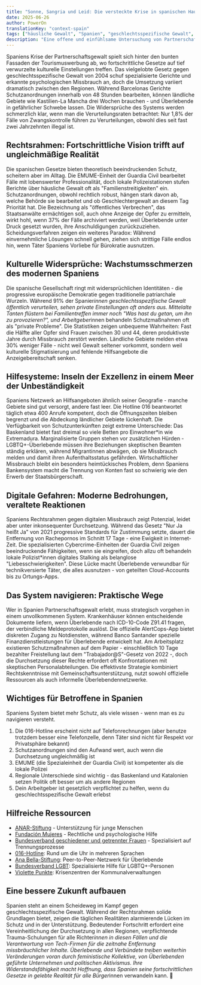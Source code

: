 ```yaml
---
title: "Sonne, Sangria und Leid: Die versteckte Krise in spanischen Haushalten"
date: 2025-06-26
author: PowerOn
translationKey: "context-spain"
tags: ["häusliche Gewalt", "Spanien", "geschlechtsspezifische Gewalt", "gesetzliche Rechte", "Überlebendenunterstützung"]
description: "Eine offene und einfühlsame Untersuchung von Partnerschaftsgewalt in Spanien, die rechtlichen Schutz, kulturelle Herausforderungen und Hilfsangebote mit bedachtem Witz beleuchtet."
---
```


Spaniens Krise der Partnerschaftsgewalt spielt sich hinter den bunten Fassaden der Tourismuswerbung ab, wo fortschrittliche Gesetze auf tief verwurzelte kulturelle Einstellungen treffen. Das vielgelobte Gesetz gegen geschlechtsspezifische Gewalt von 2004 schuf spezialisierte Gerichte und erkannte psychologischen Missbrauch an, doch die Umsetzung variiert dramatisch zwischen den Regionen. Während Barcelonas Gerichte Schutzanordnungen innerhalb von 48 Stunden bearbeiten, können ländliche Gebiete wie Kastilien-La Mancha drei Wochen brauchen - und Überlebende in gefährlicher Schwebe lassen. Die Widersprüche des Systems werden schmerzlich klar, wenn man die Verurteilungsraten betrachtet: Nur 1,8% der Fälle von Zwangskontrolle führen zu Verurteilungen, obwohl dies seit fast zwei Jahrzehnten illegal ist.

## Rechtsrahmen: Fortschrittliche Vision trifft auf ungleichmäßige Realität  

Die spanischen Gesetze bieten theoretisch beeindruckenden Schutz, scheitern aber im Alltag. Die EMUME-Einheit der Guardia Civil bearbeitet Fälle mit lobenswerter Professionalität, doch lokale Polizeistationen stufen Berichte über häusliche Gewalt oft als "Familienstreitigkeiten" ein. Schutzanordnungen, obwohl rechtlich robust, hängen stark davon ab, welche Behörde sie bearbeitet und ob Geschlechtergewalt an diesem Tag Priorität hat. Die Bezeichnung als "öffentliches Verbrechen", das Staatsanwälte ermächtigen soll, auch ohne Anzeige der Opfer zu ermitteln, wirkt hohl, wenn 37% der Fälle archiviert werden, weil Überlebende unter Druck gesetzt wurden, ihre Anschuldigungen zurückzuziehen. Scheidungsverfahren zeigen ein weiteres Paradox: Während einvernehmliche Lösungen schnell gehen, ziehen sich strittige Fälle endlos hin, wenn Täter Spaniens Vorliebe für Bürokratie ausnutzen.

## Kulturelle Widersprüche: Wachstumsschmerzen des modernen Spaniens  

Die spanische Gesellschaft ringt mit widersprüchlichen Identitäten - die progressive europäische Demokratie gegen traditionelle patriarchale Wurzeln. Während 91% der Spanier*innen geschlechtsspezifische Gewalt öffentlich verurteilen, sehen private Einstellungen oft anders aus. Mittelalte Tanten flüstern bei Familientreffen immer noch "Was hast du getan, um ihn zu provozieren?", und Arbeitgeber*innen behandeln Schutzmaßnahmen oft als "private Probleme". Die Statistiken zeigen unbequeme Wahrheiten: Fast die Hälfte aller Opfer sind Frauen zwischen 30 und 44, deren produktivste Jahre durch Missbrauch zerstört werden. Ländliche Gebiete melden etwa 30% weniger Fälle - nicht weil Gewalt seltener vorkommt, sondern weil kulturelle Stigmatisierung und fehlende Hilfsangebote die Anzeigebereitschaft senken.

## Hilfesysteme: Inseln der Exzellenz in einem Meer der Unbeständigkeit  

Spaniens Netzwerk an Hilfsangeboten ähnlich seiner Geografie - manche Gebiete sind gut versorgt, andere fast leer. Die Hotline 016 beantwortet täglich etwa 400 Anrufe kompetent, doch die Öffnungszeiten bleiben begrenzt und die Abdeckung ländlicher Gebiete lückenhaft. Die Verfügbarkeit von Schutzunterkünften zeigt extreme Unterschiede: Das Baskenland bietet fast dreimal so viele Betten pro Einwohner*in wie Extremadura. Marginalisierte Gruppen stehen vor zusätzlichen Hürden - LGBTQ+-Überlebende müssen ihre Beziehungen skeptischen Beamten ständig erklären, während Migrantinnen abwägen, ob sie Missbrauch melden und damit ihren Aufenthaltsstatus gefährden. Wirtschaftlicher Missbrauch bleibt ein besonders heimtückisches Problem, denn Spaniens Bankensystem macht die Trennung von Konten fast so schwierig wie den Erwerb der Staatsbürgerschaft.

## Digitale Gefahren: Moderne Bedrohungen, veraltete Reaktionen  

Spaniens Rechtsrahmen gegen digitalen Missbrauch zeigt Potenzial, leidet aber unter inkonsequenter Durchsetzung. Während das Gesetz "Nur Ja heißt Ja" von 2021 progressive Standards für Zustimmung setzte, dauert die Entfernung von Rachepornos im Schnitt 17 Tage - eine Ewigkeit in Internet-Zeit. Die spezialisierten Cybercrime-Einheiten der Guardia Civil zeigen beeindruckende Fähigkeiten, wenn sie eingreifen, doch allzu oft behandeln lokale Polizist*innen digitales Stalking als belanglose "Liebesschwierigkeiten". Diese Lücke macht Überlebende verwundbar für technikversierte Täter, die alles ausnutzen - von geteilten Cloud-Accounts bis zu Ortungs-Apps.

## Das System navigieren: Praktische Wege  

Wer in Spanien Partnerschaftsgewalt erlebt, muss strategisch vorgehen in einem unvollkommenen System. Krankenhäuser können entscheidende Dokumente liefern, wenn Überlebende nach ICD-10-Code Z91.41 fragen, der verbindliche Meldeprotokolle auslöst. Die offizielle AlertCops-App bietet diskreten Zugang zu Notdiensten, während Banco Santander spezielle Finanzdienstleistungen für Überlebende entwickelt hat. Am Arbeitsplatz existieren Schutzmaßnahmen auf dem Papier - einschließlich 10 Tage bezahlter Freistellung laut dem "Trabajador@S"-Gesetz von 2022 -, doch die Durchsetzung dieser Rechte erfordert oft Konfrontationen mit skeptischen Personalabteilungen. Die effektivste Strategie kombiniert Rechtskenntnisse mit Gemeinschaftsunterstützung, nutzt sowohl offizielle Ressourcen als auch informelle Überlebendennetzwerke.

## Wichtiges für Betroffene in Spanien

Spaniens System bietet mehr Schutz, als viele wissen - wenn man es zu navigieren versteht.

1. Die 016-Hotline erscheint nicht auf Telefonrechnungen (aber benutze trotzdem besser eine Telefonzelle, denn Täter sind nicht für Respekt vor Privatsphäre bekannt)
2. Schutzanordnungen sind den Aufwand wert, auch wenn die Durchsetzung ungleichmäßig ist
3. EMUME (die Spezialeinheit der Guardia Civil) ist kompetenter als die lokale Polizei
4. Regionale Unterschiede sind wichtig - das Baskenland und Katalonien setzen Politik oft besser um als andere Regionen
5. Dein Arbeitgeber ist gesetzlich verpflichtet zu helfen, wenn du geschlechtsspezifische Gewalt erlebst

## Hilfreiche Ressourcen

- [ANAR-Stiftung](https://www.anar.org/) - Unterstützung für junge Menschen
- [Fundación Mujeres](https://www.fundacionmujeres.es/) - Rechtliche und psychologische Hilfe
- [Bundesverband geschiedener und getrennter Frauen](https://www.separadasydivorciadas.org/) - Spezialisiert auf Trennungsprozesse
- [016-Hotline](https://violenciagenero.igualdad.gob.es/): Rund um die Uhr in mehreren Sprachen  
- [Ana Bella-Stiftung](https://www.fundacionanabella.org/): Peer-to-Peer-Netzwerk für Überlebende  
- [Bundesverband LGBT](https://felgtbi.org/): Spezialisierte Hilfe für LGBTQ+-Personen  
- [Violette Punkte](https://violenciagenero.igualdad.gob.es/): Krisenzentren der Kommunalverwaltungen  

## Eine bessere Zukunft aufbauen  

Spanien steht an einem Scheideweg im Kampf gegen geschlechtsspezifische Gewalt. Während der Rechtsrahmen solide Grundlagen bietet, zeigen die täglichen Realitäten alarmierende Lücken im Schutz und in der Unterstützung. Bedeutender Fortschritt erfordert eine Vereinheitlichung der Durchsetzung in allen Regionen, verpflichtende Trauma-Schulungen für alle Richter*innen in diesen Fällen und die Verantwortung von Tech-Firmen für die zeitnahe Entfernung missbräuchlicher Inhalte. Überlebende und Verbündete treiben weiterhin Veränderungen voran durch feministische Kollektive, von Überlebenden geführte Unternehmen und politischen Aktivismus. Ihre Widerstandsfähigkeit macht Hoffnung, dass Spanien seine fortschrittlichen Gesetze in gelebte Realität für alle Bürger*innen verwandeln kann. 💜
